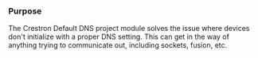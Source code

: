 ### Purpose
The Crestron Default DNS project module solves the issue where devices don't initialize with a proper DNS setting. This can get in the way of anything trying to communicate out, including sockets, fusion, etc.
